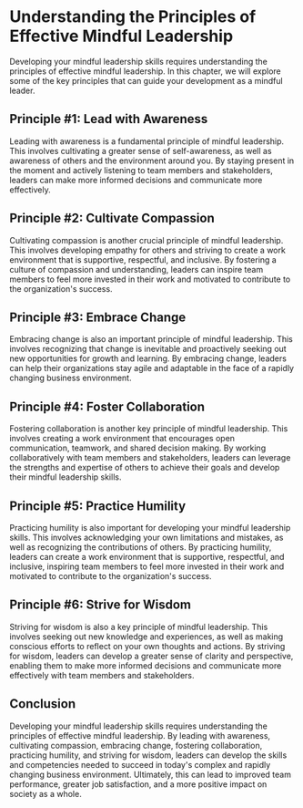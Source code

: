 Understanding the Principles of Effective Mindful Leadership
==================================================================================================================

Developing your mindful leadership skills requires understanding the principles of effective mindful leadership. In this chapter, we will explore some of the key principles that can guide your development as a mindful leader.

Principle #1: Lead with Awareness
---------------------------------

Leading with awareness is a fundamental principle of mindful leadership. This involves cultivating a greater sense of self-awareness, as well as awareness of others and the environment around you. By staying present in the moment and actively listening to team members and stakeholders, leaders can make more informed decisions and communicate more effectively.

Principle #2: Cultivate Compassion
----------------------------------

Cultivating compassion is another crucial principle of mindful leadership. This involves developing empathy for others and striving to create a work environment that is supportive, respectful, and inclusive. By fostering a culture of compassion and understanding, leaders can inspire team members to feel more invested in their work and motivated to contribute to the organization's success.

Principle #3: Embrace Change
----------------------------

Embracing change is also an important principle of mindful leadership. This involves recognizing that change is inevitable and proactively seeking out new opportunities for growth and learning. By embracing change, leaders can help their organizations stay agile and adaptable in the face of a rapidly changing business environment.

Principle #4: Foster Collaboration
----------------------------------

Fostering collaboration is another key principle of mindful leadership. This involves creating a work environment that encourages open communication, teamwork, and shared decision making. By working collaboratively with team members and stakeholders, leaders can leverage the strengths and expertise of others to achieve their goals and develop their mindful leadership skills.

Principle #5: Practice Humility
-------------------------------

Practicing humility is also important for developing your mindful leadership skills. This involves acknowledging your own limitations and mistakes, as well as recognizing the contributions of others. By practicing humility, leaders can create a work environment that is supportive, respectful, and inclusive, inspiring team members to feel more invested in their work and motivated to contribute to the organization's success.

Principle #6: Strive for Wisdom
-------------------------------

Striving for wisdom is also a key principle of mindful leadership. This involves seeking out new knowledge and experiences, as well as making conscious efforts to reflect on your own thoughts and actions. By striving for wisdom, leaders can develop a greater sense of clarity and perspective, enabling them to make more informed decisions and communicate more effectively with team members and stakeholders.

Conclusion
----------

Developing your mindful leadership skills requires understanding the principles of effective mindful leadership. By leading with awareness, cultivating compassion, embracing change, fostering collaboration, practicing humility, and striving for wisdom, leaders can develop the skills and competencies needed to succeed in today's complex and rapidly changing business environment. Ultimately, this can lead to improved team performance, greater job satisfaction, and a more positive impact on society as a whole.
